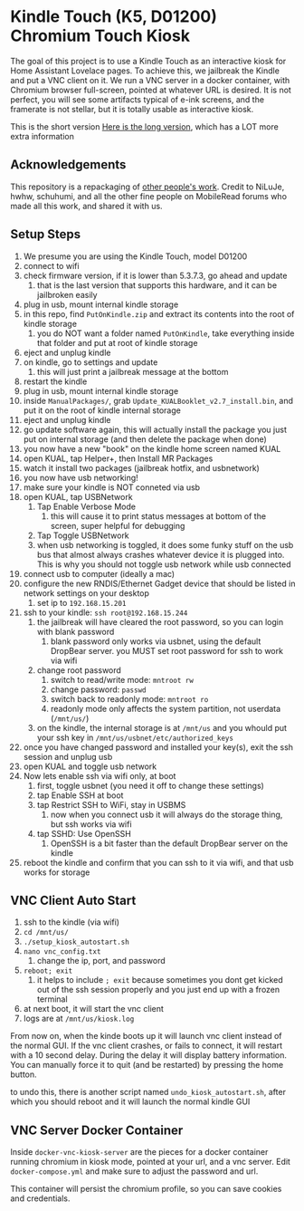 # Kindle Touch (K5, D01200) Chromium Touch Kiosk

The goal of this project is to use a Kindle Touch as an interactive kiosk for Home Assistant Lovelace pages. To achieve this,
we jailbreak the Kindle and put a VNC client on it. We run a VNC server in a docker container, with Chromium browser full-screen,
pointed at whatever URL is desired. It is not perfect, you will see some artifacts typical of e-ink screens, and the framerate is
not stellar, but it is totally usable as interactive kiosk.

This is the short version [Here is the long version](MoreInformation.md), which has a LOT more extra information

## Acknowledgements
This repository is a repackaging of [other people's work](https://wiki.mobileread.com/wiki/K5_Index). 
Credit to NiLuJe, hwhw, schuhumi, and all the other fine people on MobileRead forums who made all this work, and shared it with us.

## Setup Steps

1. We presume you are using the Kindle Touch, model D01200
2. connect to wifi
3. check firmware version, if it is lower than 5.3.7.3, go ahead and update
   1. that is the last version that supports this hardware, and it can be jailbroken easily
4. plug in usb, mount internal kindle storage
5. in this repo, find `PutOnKindle.zip` and extract its contents into the root of kindle storage
   1. you do NOT want a folder named `PutOnKindle`, take everything inside that folder and put at root of kindle storage
6. eject and unplug kindle
7. on kindle, go to settings and update
   1. this will just print a jailbreak message at the bottom 
8. restart the kindle
9. plug in usb, mount internal kindle storage
10. inside `ManualPackages/`, grab `Update_KUALBooklet_v2.7_install.bin`, and put it on the root of kindle internal storage
11. eject and unplug kindle
12. go update software again, this will actually install the package you just put on internal storage (and then delete the package when done)
13. you now have a new "book" on the kindle home screen named KUAL
14. open KUAL, tap Helper+, then Install MR Packages
15. watch it install two packages (jailbreak hotfix, and usbnetwork)
16. you now have usb networking!
17. make sure your kindle is NOT conneted via usb
18. open KUAL, tap USBNetwork
    1. Tap Enable Verbose Mode
       1. this will cause it to print status messages at bottom of the screen, super helpful for debugging
    2. Tap Toggle USBNetwork
    3. when usb networking is toggled, it does some funky stuff on the usb bus that almost always crashes whatever device it is plugged into. This is why you should not toggle usb network while usb connected
19. connect usb to computer (ideally a mac)
20. configure the new RNDIS/Ethernet Gadget device that should be listed in network settings on your desktop
    1. set ip to `192.168.15.201`
21. ssh to your kindle: `ssh root@192.168.15.244`
    1. the jailbreak will have cleared the root password, so you can login with blank password
       1. blank password only works via usbnet, using the default DropBear server. you MUST set root password for ssh to work via wifi
    2. change root password
       1. switch to read/write mode: `mntroot rw`
       2. change password: `passwd`
       3. switch back to readonly mode: `mntroot ro`
       4. readonly mode only affects the system partition, not userdata (`/mnt/us/`)
    3. on the kindle, the internal storage is at `/mnt/us` and you whould put your ssh key in `/mnt/us/usbnet/etc/authorized_keys`
22. once you have changed password and installed your key(s), exit the ssh session and unplug usb
23. open KUAL and toggle usb network
24. Now lets enable ssh via wifi only, at boot
    1. first, toggle usbnet (you need it off to change these settings)
    2. tap Enable SSH at boot
    3. tap Restrict SSH to WiFi, stay in USBMS
       1. now when you connect usb it will always do the storage thing, but ssh works via wifi
    4. tap SSHD: Use OpenSSH
       1. OpenSSH is a bit faster than the default DropBear server on the kindle
25. reboot the kindle and confirm that you can ssh to it via wifi, and that usb works for storage

## VNC Client Auto Start

1. ssh to the kindle (via wifi)
2. `cd /mnt/us/`
3. `./setup_kiosk_autostart.sh`
4. `nano vnc_config.txt`
   1. change the ip, port, and password
5. `reboot; exit`
   1. it helps to include `; exit` because sometimes you dont get kicked out of the ssh session properly and you just end up with a frozen terminal
6. at next boot, it will start the vnc client
7. logs are at `/mnt/us/kiosk.log`

From now on, when the kinde boots up it will launch vnc client instead of the normal GUI. 
If the vnc client crashes, or fails to connect, it will restart with a 10 second delay.
During the delay it will display battery information. 
You can manually force it to quit (and be restarted) by pressing the home button. 

to undo this, there is another script named `undo_kiosk_autostart.sh`, after which you should reboot and it will launch the normal kindle GUI

## VNC Server Docker Container

Inside `docker-vnc-kiosk-server` are the pieces for a docker container running chromium in kiosk mode, pointed at your url, and a vnc server.
Edit `docker-compose.yml` and make sure to adjust the password and url.

This container will persist the chromium profile, so you can save cookies and credentials.

